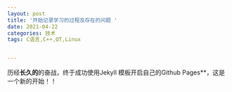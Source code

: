 ```yaml
---
layout: post
title: '开始记录学习的过程及存在的问题 '
date: 2021-04-22
categories: 技术
tags: C语言,C++,QT,Linux


---
```

 历经**长久的**的奋战，终于成功使用Jekyll 模板开启自己的Github Pages**，这是一个新的开始！！
 
